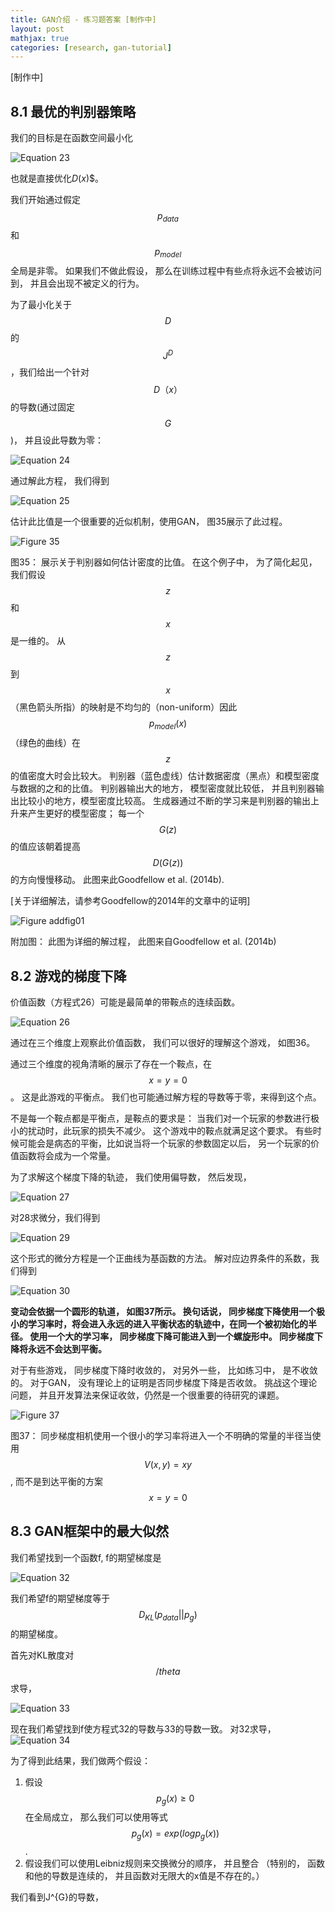```yaml
---
title: GAN介绍 - 练习题答案 [制作中]
layout: post
mathjax: true
categories: [research, gan-tutorial]
---
```


[制作中]

## 8.1 最优的判别器策略

我们的目标是在函数空间最小化

![Equation 23](/images/201705/10/eq23.jpg)

也就是直接优化$D(x)$$。

我们开始通过假定$$p_{data}$$和$$p_{model}$$全局是非零。 如果我们不做此假设， 那么在训练过程中有些点将永远不会被访问到， 并且会出现不被定义的行为。

为了最小化关于$$D$$的$$J^{D}$$，我们给出一个针对$$D（x）$$的导数(通过固定$$G$$)， 并且设此导数为零：

![Equation 24](/images/201705/10/eq24.jpg)

通过解此方程， 我们得到

![Equation 25](/images/201705/10/eq25.jpg)

估计此比值是一个很重要的近似机制，使用GAN， 图35展示了此过程。

![Figure 35](/images/201705/10/fig35.jpg)

图35： 展示关于判别器如何估计密度的比值。 在这个例子中， 为了简化起见， 我们假设$$z$$和$$x$$是一维的。
从$$z$$到$$x$$（黑色箭头所指）的映射是不均匀的（non-uniform）因此$$p_{model}(x)$$（绿色的曲线）在$$z$$的值密度大时会比较大。
判别器（蓝色虚线）估计数据密度（黑点）和模型密度与数据的之和的比值。
判别器输出大的地方， 模型密度就比较低， 并且判别器输出比较小的地方，模型密度比较高。
生成器通过不断的学习来是判别器的输出上升来产生更好的模型密度； 每一个$$G(z)$$的值应该朝着提高$$D(G(z))$$的方向慢慢移动。
此图来此Goodfellow et al. (2014b).

[关于详细解法，请参考Goodfellow的2014年的文章中的证明]

![Figure addfig01](/images/201705/10/addfig01.jpg)

附加图： 此图为详细的解过程， 此图来自Goodfellow et al. (2014b)

## 8.2 游戏的梯度下降

价值函数（方程式26）可能是最简单的带鞍点的连续函数。

![Equation 26](/images/201705/10/eq23.jpg)

通过在三个维度上观察此价值函数， 我们可以很好的理解这个游戏， 如图36。

通过三个维度的视角清晰的展示了存在一个鞍点，在$$x=y=0$$。
这是此游戏的平衡点。 
我们也可能通过解方程的导数等于零，来得到这个点。

不是每一个鞍点都是平衡点，是鞍点的要求是： 当我们对一个玩家的参数进行极小的扰动时，此玩家的损失不减少。
这个游戏中的鞍点就满足这个要求。
有些时候可能会是病态的平衡，比如说当将一个玩家的参数固定以后， 另一个玩家的价值函数将会成为一个常量。

为了求解这个梯度下降的轨迹， 我们使用偏导数， 然后发现，

![Equation 27](/images/201705/10/eq27.jpg)

对28求微分，我们得到

![Equation 29](/images/201705/10/eq29.jpg)

这个形式的微分方程是一个正曲线为基函数的方法。 解对应边界条件的系数，我们得到

![Equation 30](/images/201705/10/eq30.jpg)

**变动会依据一个圆形的轨道， 如图37所示。 换句话说， 同步梯度下降使用一个极小的学习率时，将会进入永远的进入平衡状态的轨迹中，在同一个被初始化的半径。 使用一个大的学习率， 同步梯度下降可能进入到一个螺旋形中。 同步梯度下降将永远不会达到平衡。**

对于有些游戏， 同步梯度下降时收敛的， 对另外一些， 比如练习中， 是不收敛的。
对于GAN， 没有理论上的证明是否同步梯度下降是否收敛。
挑战这个理论问题， 并且开发算法来保证收敛，仍然是一个很重要的待研究的课题。

![Figure 37](/images/201705/10/fig37.jpg)

图37： 同步梯度相机使用一个很小的学习率将进入一个不明确的常量的半径当使用$$V(x,y)=xy$$, 而不是到达平衡的方案$$x=y=0$$

## 8.3 GAN框架中的最大似然

我们希望找到一个函数f, f的期望梯度是

![Equation 32](/images/201705/10/fig32.jpg)

我们希望f的期望梯度等于$$D_{KL}(p_{data}||p_g)$$的期望梯度。

首先对KL散度对$$/theta$$求导，

![Equation 33](/images/201705/10/fig33.jpg)

现在我们希望找到f使方程式32的导数与33的导数一致。
对32求导，
![Equation 34](/images/201705/10/fig34.jpg)

为了得到此结果，我们做两个假设：
1. 假设$$p_g(x) \geq 0$$在全局成立， 那么我们可以使用等式$$p_g(x)=exp(log p_g(x))$$.
2. 假设我们可以使用Leibniz规则来交换微分的顺序， 并且整合 （特别的， 函数和他的导数是连续的， 并且函数对无限大的x值是不存在的。）

我们看到J^{G}的导数，

